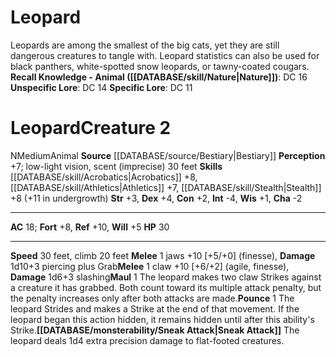 ﻿---
ac: '18'
alignment: N
charisma: '-2'
climb_speed: '20'
constitution: '+2'
creature_ability:
- Maul
- Pounce
- Sneak Attack
creature_family: '[[DATABASE/monsterfamily/Cat|Cat]]'
dexterity: '+4'
fortitude: '+8'
hp: '30'
id: '67'
intelligence: '-4'
land_speed: '30'
level: '2'
max_speed: '30'
name: Leopard
perception: '+7'
rarity: Common
reflex: '+10'
sense:
- low-light vision
- scent (imprecise) 30 feet
size: Medium
skill:
- '[[DATABASE/skill/Acrobatics|Acrobatics]] +8'
- '[[DATABASE/skill/Athletics|Athletics]] +7'
- '[[DATABASE/skill/Stealth|Stealth]] +8'
source: '[[DATABASE/source/Bestiary|Bestiary]]'
speed:
- 30 feet
- climb 20 feet
strength: '+3'
strength_req: '3'
strongest_save:
- Reflex
trait:
- '[[DATABASE/trait/Animal|Animal]]'
type: Creature
vision: Low-light vision
weakest_save:
- Will
will: '+5'
wisdom: '+1'

---
# Leopard

Leopards are among the smallest of the big cats, yet they are still dangerous creatures to tangle with. Leopard statistics can also be used for black panthers, white-spotted snow leopards, or tawny-coated cougars.
**Recall Knowledge - Animal ([[DATABASE/skill/Nature|Nature]])**: DC 16
**Unspecific Lore**: DC 14
**Specific Lore**: DC 11

# Leopard<span class="item-type">Creature 2</span>

<span class="trait-alignment item-trait">N</span><span class="trait-size item-trait">Medium</span><span class="item-trait">Animal</span>
**Source** [[DATABASE/source/Bestiary|Bestiary]]
**Perception** +7; low-light vision, scent (imprecise) 30 feet
**Skills** [[DATABASE/skill/Acrobatics|Acrobatics]] +8, [[DATABASE/skill/Athletics|Athletics]] +7, [[DATABASE/skill/Stealth|Stealth]] +8 (+11 in undergrowth)
**Str** +3, **Dex** +4, **Con** +2, **Int** -4, **Wis** +1, **Cha** -2

---
**AC** 18; **Fort** +8, **Ref** +10, **Will** +5
**HP** 30

---
**Speed** 30 feet, climb 20 feet
<span class="in-box-ability">**Melee** <span class="action-icon">1</span> jaws +10 [+5/+0] (finesse), **Damage** 1d10+3 piercing plus Grab</span><span class="in-box-ability">**Melee** <span class="action-icon">1</span> claw +10 [+6/+2] (agile, finesse), **Damage** 1d6+3 slashing</span><span class="in-box-ability">**Maul** <span class="action-icon">1</span> The leopard makes two claw Strikes against a creature it has grabbed. Both count toward its multiple attack penalty, but the penalty increases only after both attacks are made.</span><span class="in-box-ability">**Pounce** <span class="action-icon">1</span> The leopard Strides and makes a Strike at the end of that movement. If the leopard began this action hidden, it remains hidden until after this ability's Strike.</span><span class="in-box-ability">**[[DATABASE/monsterability/Sneak Attack|Sneak Attack]]** The leopard deals 1d4 extra precision damage to flat-footed creatures.</span>